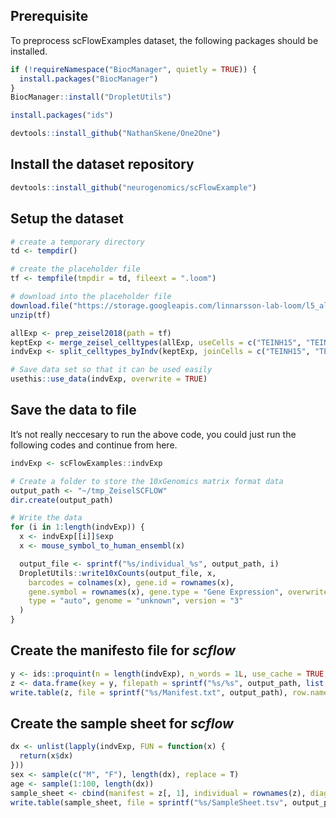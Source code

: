 Prerequisite
------------

To preprocess scFlowExamples dataset, the following packages should be
installed.

``` r
if (!requireNamespace("BiocManager", quietly = TRUE)) {
  install.packages("BiocManager")
}
BiocManager::install("DropletUtils")

install.packages("ids")

devtools::install_github("NathanSkene/One2One")
```

Install the dataset repository
------------------------------

``` r
devtools::install_github("neurogenomics/scFlowExample")
```

Setup the dataset
-----------------

``` r
# create a temporary directory
td <- tempdir()

# create the placeholder file
tf <- tempfile(tmpdir = td, fileext = ".loom")

# download into the placeholder file
download.file("https://storage.googleapis.com/linnarsson-lab-loom/l5_all.loom", tf) # tf="~/l5_all.loom"
unzip(tf)

allExp <- prep_zeisel2018(path = tf)
keptExp <- merge_zeisel_celltypes(allExp, useCells = c("TEINH15", "TEINH19", "MGL1", "MOL1"))
indvExp <- split_celltypes_byIndv(keptExp, joinCells = c("TEINH15", "TEINH19"), nCases = 3, jointName = "Teinh")

# Save data set so that it can be used easily
usethis::use_data(indvExp, overwrite = TRUE)
```

Save the data to file
---------------------

It’s not really neccesary to run the above code, you could just run the
following codes and continue from here.

``` r
indvExp <- scFlowExamples::indvExp

# Create a folder to store the 10xGenomics matrix format data
output_path <- "~/tmp_ZeiselSCFLOW"
dir.create(output_path)

# Write the data
for (i in 1:length(indvExp)) {
  x <- indvExp[[i]]$exp
  x <- mouse_symbol_to_human_ensembl(x)

  output_file <- sprintf("%s/individual_%s", output_path, i)
  DropletUtils::write10xCounts(output_file, x,
    barcodes = colnames(x), gene.id = rownames(x),
    gene.symbol = rownames(x), gene.type = "Gene Expression", overwrite = TRUE,
    type = "auto", genome = "unknown", version = "3"
  )
}
```

Create the manifesto file for *scflow*
--------------------------------------

``` r
y <- ids::proquint(n = length(indvExp), n_words = 1L, use_cache = TRUE, use_openssl = FALSE)
z <- data.frame(key = y, filepath = sprintf("%s/%s", output_path, list.files(output_path, pattern = "individual")), stringsAsFactors = FALSE)
write.table(z, file = sprintf("%s/Manifest.txt", output_path), row.names = FALSE, col.names = TRUE, quote = FALSE, sep = "\t")
```

Create the sample sheet for *scflow*
------------------------------------

``` r
dx <- unlist(lapply(indvExp, FUN = function(x) {
  return(x$dx)
}))
sex <- sample(c("M", "F"), length(dx), replace = T)
age <- sample(1:100, length(dx))
sample_sheet <- cbind(manifest = z[, 1], individual = rownames(z), diagnosis = dx, sex = sex)
write.table(sample_sheet, file = sprintf("%s/SampleSheet.tsv", output_path), row.names = FALSE, col.names = TRUE, quote = FALSE, sep = "\t")
```
